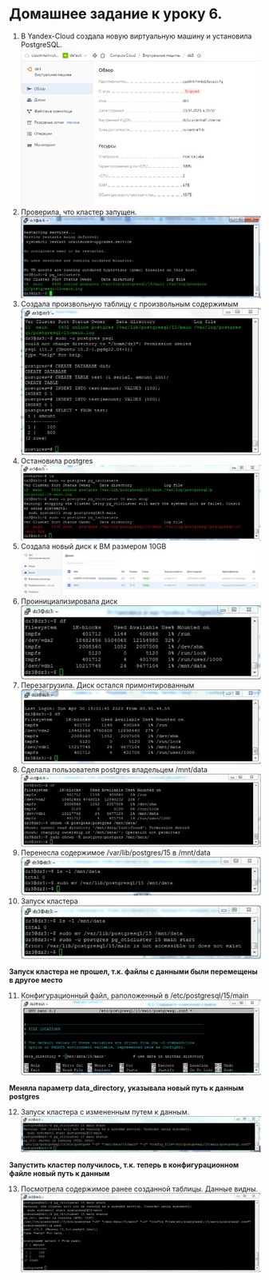 # Домашнее задание к уроку 6.
1. В Yandex-Cloud создала новую виртуальную машину и установила PostgreSQL.
![Шаг3](/3_0_CreateVM.jpg)
1. Проверила, что кластер запущен.
![Шаг3](/3_2_Cluster_Started.JPG)
1. Создала произвольную таблицу с произвольным содержимым
![Шаг3](/3_4_Create_Table.JPG)
1. Остановила postgres
![Шаг3](/3_5_Cluster_Stoped.JPG)
1. Создала новый диск к ВМ размером 10GB
![Шаг3](/3_6_Create_Disk.JPG)
1. Проинициализировала диск
![Шаг3](/3_7_InitializeDisk.JPG)
1. Перезагрузила. Диск остался примонтированным 
![Шаг3](/3_8_Reboot.JPG)
1. Сделала пользователя postgres владельцем /mnt/data
![Шаг3](/3_9_Chown.JPG)
1. Перенесла содержимое /var/lib/postgres/15 в /mnt/data
![Шаг3](/3_10_Remove.JPG)
1. Запуск кластера
![Шаг3](/3_11_StartCluster.JPG)

**Запуск кластера не прошел, т.к. файлы с данными были перемещены в другое место**

11. Конфигурационный файл, раположенный в /etc/postgresql/15/main
![Шаг3](/3_12_Postgresql.conf.JPG)

**Меняла параметр data_directory, указывала новый путь к данным postgres**

12. Запуск кластера с измененным путем к данным.
![Шаг3](/3_13_Cluster_Started_2.JPG)

**Запустить кластер получилось, т.к. теперь в конфигурационном файле новый путь к данным**

13. Посмотрела содержимое ранее созданной таблицы. Данные видны.
![Шаг3](/3_14_Select.JPG)
